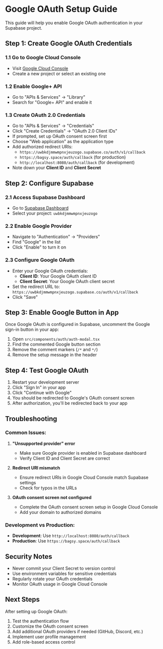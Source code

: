 # Google OAuth Setup Guide

This guide will help you enable Google OAuth authentication in your Supabase project.

## Step 1: Create Google OAuth Credentials

### 1.1 Go to Google Cloud Console
- Visit [Google Cloud Console](https://console.cloud.google.com/)
- Create a new project or select an existing one

### 1.2 Enable Google+ API
- Go to "APIs & Services" → "Library"
- Search for "Google+ API" and enable it

### 1.3 Create OAuth 2.0 Credentials
- Go to "APIs & Services" → "Credentials"
- Click "Create Credentials" → "OAuth 2.0 Client IDs"
- If prompted, set up OAuth consent screen first
- Choose "Web application" as the application type
- Add authorized redirect URIs:
  - `https://uwbkdjmmwmpnxjeuzogo.supabase.co/auth/v1/callback`
  - `https://bagsy.space/auth/callback` (for production)
  - `http://localhost:8080/auth/callback` (for development)
- Note down your **Client ID** and **Client Secret**

## Step 2: Configure Supabase

### 2.1 Access Supabase Dashboard
- Go to [Supabase Dashboard](https://supabase.com/dashboard)
- Select your project: `uwbkdjmmwmpnxjeuzogo`

### 2.2 Enable Google Provider
- Navigate to "Authentication" → "Providers"
- Find "Google" in the list
- Click "Enable" to turn it on

### 2.3 Configure Google OAuth
- Enter your Google OAuth credentials:
  - **Client ID**: Your Google OAuth client ID
  - **Client Secret**: Your Google OAuth client secret
- Set the redirect URL to: `https://uwbkdjmmwmpnxjeuzogo.supabase.co/auth/v1/callback`
- Click "Save"

## Step 3: Enable Google Button in App

Once Google OAuth is configured in Supabase, uncomment the Google sign-in button in your app:

1. Open `src/components/auth/auth-modal.tsx`
2. Find the commented Google button section
3. Remove the comment markers (`/*` and `*/`)
4. Remove the setup message in the header

## Step 4: Test Google OAuth

1. Restart your development server
2. Click "Sign In" in your app
3. Click "Continue with Google"
4. You should be redirected to Google's OAuth consent screen
5. After authorization, you'll be redirected back to your app

## Troubleshooting

### Common Issues:

1. **"Unsupported provider" error**
   - Make sure Google provider is enabled in Supabase dashboard
   - Verify Client ID and Client Secret are correct

2. **Redirect URI mismatch**
   - Ensure redirect URIs in Google Cloud Console match Supabase settings
   - Check for typos in the URLs

3. **OAuth consent screen not configured**
   - Complete the OAuth consent screen setup in Google Cloud Console
   - Add your domain to authorized domains

### Development vs Production:

- **Development**: Use `http://localhost:8080/auth/callback`
- **Production**: Use `https://bagsy.space/auth/callback`

## Security Notes

- Never commit your Client Secret to version control
- Use environment variables for sensitive credentials
- Regularly rotate your OAuth credentials
- Monitor OAuth usage in Google Cloud Console

## Next Steps

After setting up Google OAuth:

1. Test the authentication flow
2. Customize the OAuth consent screen
3. Add additional OAuth providers if needed (GitHub, Discord, etc.)
4. Implement user profile management
5. Add role-based access control
